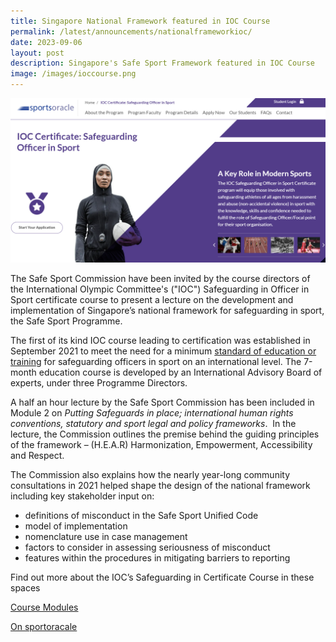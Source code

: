 ```yaml
---
title: Singapore National Framework featured in IOC Course
permalink: /latest/announcements/nationalframeworkioc/
date: 2023-09-06
layout: post
description: Singapore's Safe Sport Framework featured in IOC Course
image: /images/ioccourse.png
---
```

![Screengrab of IOC Course on Sportoracle](/images/ioccourse.png)

The Safe Sport Commission have been invited by the course directors of the International Olympic Committee's ("IOC") Safeguarding in Officer in Sport certificate course to present a lecture on the development and implementation of Singapore’s national framework for safeguarding in sport, the Safe Sport Programme.

The first of its kind IOC course leading to certification was established in September 2021 to meet the need for a minimum [standard of education or training](https://www.sportsoracle.com/course/ioc-certificate-safeguarding-officer-in-sport/) for safeguarding officers in sport on an international level. The 7-month education course is developed by an International Advisory Board of experts, under three Programme Directors.

A half an hour lecture by the Safe Sport Commission has been included in Module 2 on _Putting Safeguards in place; international human rights conventions, statutory and sport legal and policy frameworks_.  In the lecture, the Commission outlines the premise behind the guiding principles of the framework – (H.E.A.R) Harmonization, Empowerment, Accessibility and Respect.

The Commission also explains how the nearly year-long community consultations in 2021 helped shape the design of the national framework including key stakeholder input on:

* definitions of misconduct in the Safe Sport Unified Code
* model of implementation
* nomenclature use in case management
* factors to consider in assessing seriousness of misconduct
* features within the procedures in mitigating barriers to reporting

Find out more about the IOC’s Safeguarding in Certificate Course in these spaces

[Course Modules ](https://stillmed.olympics.com/media/Documents/Athletes/Safeguarding/IOC-Safeguarding-Certificate-Information.pdf) 

[On sportoracale](https://www.sportsoracle.com/course/ioc-certificate-safeguarding-officer-in-sport/)